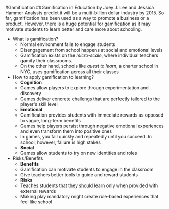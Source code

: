 #Gamification
##Gamification in Education by Joey J. Lee and Jessica Hammer
Analysts predict it will be a multi-billion dollar industry by 2015. So far, gamification has been used as a way to promote a business or a product.
However, there is a huge potential for gamification as it may motivate students to learn better and care more about schooling. 

* What is gamification?
    * Normal environment fails to engage students
    * Disengagement from school happens at social and emotional levels
    * Gamification exists on the *micro-scale*, where individual teachers gamify their classrooms.
    * On the other hand, schools like *quest to learn*, a charter school in NYC, uses gamification across all their classes
* How to apply gamification to learning?
    * **Cognition**
    * Games allow players to explore through experimentation and discovery
    * Games deliver concrete challengs that are perfectly tailored to the player's skill level
    * **Emotional**
    * Gamification provides students with immediate rewards as opposed to vague, long-term benefits
    * Games help players persist through negative emotional experiences and even transform them into positive ones
    * In games, you fail quickly and repeatedly until you succeed. In school, however, failure is high stakes
    * **Social**
    * Games allow students to try on new identities and roles
* Risks/Benefits
    * **Benefits**
    * Gamification can motivate students to engage in the classroom
    * Give teachers better tools to guide and reward students
    * **Risks**
    * Teaches students that they should learn only when provided with external rewards
    * Making play mandatory might create rule-based experiences that feel like school
